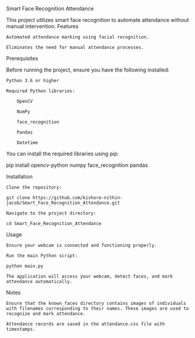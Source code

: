 Smart Face Recognition Attendance

This project utilizes smart face recognition to automate attendance without manual intervention.
Features

    Automated attendance marking using facial recognition.

    Eliminates the need for manual attendance processes.

Prerequisites

Before running the project, ensure you have the following installed:

    Python 3.6 or higher

    Required Python libraries:

        OpenCV

        NumPy

        face_recognition

        Pandas

        Datetime

You can install the required libraries using pip:

pip install opencv-python numpy face_recognition pandas

Installation

    Clone the repository:

    git clone https://github.com/kishore-nithin-jacob/Smart_Face_Recognition_Attendance.git

    Navigate to the project directory:

    cd Smart_Face_Recognition_Attendance

Usage

    Ensure your webcam is connected and functioning properly.

    Run the main Python script:

    python main.py

    The application will access your webcam, detect faces, and mark attendance automatically.

Notes

    Ensure that the known_faces directory contains images of individuals with filenames corresponding to their names. These images are used to recognize and mark attendance.

    Attendance records are saved in the attendance.csv file with timestamps.
